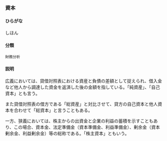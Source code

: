<div style="display:none;">

## [あ行](securities-terms?id=あ行)
## [か行](securities-terms?id=か行)
## [さ行](securities-terms?id=さ行)

</div>

### 資本

#### ひらがな

しほん

#### 分類

`財務分析`

#### 説明

広義においては、貸借対照表における資産と負債の差額として捉えられ、借入金など他人から調達した資金を返済した後の金額を指している。「純資産」、「自己資本」とも言う。
また貸借対照表の借方である「総資産」と対比させて、貸方の自己資本と他人資本を合わせて「総資本」と言うこともある。
一方、狭義においては、株主からの出資金と企業の利益の蓄積を示すこともあり、この場合、資本金、法定準備金（資本準備金、利益準備金）、剰余金（資本剰余金、利益剰余金）等の総称である。「株主資本」ともいう。

<div style="display:none;">

## [た行](securities-terms?id=た行)
## [な行](securities-terms?id=な行)
## [は行](securities-terms?id=は行)
## [ま行](securities-terms?id=ま行)
## [や行](securities-terms?id=や行)
## [ら行](securities-terms?id=ら行)
## [わ行](securities-terms?id=わ行)
## [英数字・記号](securities-terms?id=英数字・記号)

</div>

